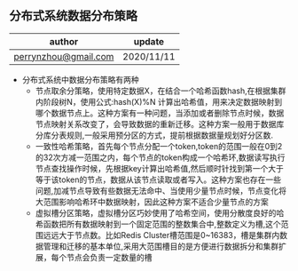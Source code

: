 ## 分布式系统数据分布策略


| author | update |
| ------ | ------ |
| perrynzhou@gmail.com | 2020/11/11 |


- 分布式系统中数据分布策略有两种
  - 节点取余分策略，使用特定数据X，在结合一个哈希函数hash,在根据集群内阶段树N，使用公式:hash(X)%N 计算出哈希值，用来决定数据映射到哪个数据节点上。这种方案有一种问题，当添加或者删除节点时候，数据节点映射关系改变了，会导致数据的重新迁移。这种方案一般用于数据库分库分表规则,一般采用预分区的方式，提前根据数据量规划好分区数.
  - 一致性哈希策略，首先每个节点分配一个token,token的范围一般在0到2的32次方减一范围之内，每个节点的token构成一个哈希环,数据读写执行节点查找操作时候，先根据key计算出哈希值,然后顺时针找到第一个大于等于该token的节点，数据从该节点读取或者写入。这种方案也存在一些问题,加减节点导致有些数据无法命中、当使用少量节点时候，节点变化将大范围影响哈希环中数据映射，因此这种方案不适合少量节点的方案
  - 虚拟槽分区策略，虚拟槽分区巧妙使用了哈希空间，使用分散度良好的哈希函数把所有数据映射到一个固定范围的整数集合中,整数定义为槽,这个范围远远大于节点数。比如Redis Cluster槽范围是0~16383，槽是集群内数据管理和迁移的基本单位,采用大范围槽目的是方便进行数据拆分和集群扩展，每个节点会负责一定数量的槽